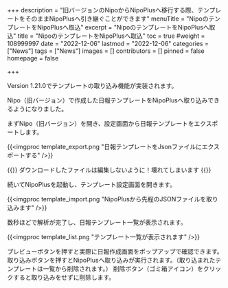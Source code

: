 +++
description = "旧バージョンのNipoからNipoPlusへ移行する際、テンプレートをそのままNipoPlusへ引き継ぐことができます"
menuTitle = "NipoのテンプレートをNipoPlusへ取込"
excerpt = "NipoのテンプレートをNipoPlusへ取込"
title = "NipoのテンプレートをNipoPlusへ取込"
toc = true
#weight = 108999997
date = "2022-12-06"
lastmod = "2022-12-06"
categories = ["News"]
tags = ["News"]
images = []
contributors = []
pinned = false
homepage = false

+++

Version 1.21.0でテンプレートの取り込み機能が実装されます。

Nipo（旧バージョン）で作成した日報テンプレートをNipoPlusへ取り込みできるようになりました。

まずNipo（旧バージョン）を開き、設定画面から日報テンプレートをエクスポートします。

{{<imgproc template_export.png "日報テンプレートをJsonファイルにエクスポートする" />}}

{{<alice pos="right" icon="shield">}}
ダウンロードしたファイルは編集しないように！壊れてしまいます
{{</alice>}}

続いてNipoPlusを起動し、テンプレート設定画面を開きます。

{{<imgproc template_import.png "NipoPlusから先程のJSONファイルを取り込みます" />}}

数秒ほどで解析が完了し、日報テンプレート一覧が表示されます。

{{<imgproc template_list.png "テンプレート一覧が表示されます" />}}

プレビューボタンを押すと実際に日報作成画面をポップアップで確認できます。
取り込みボタンを押すとNipoPlusへ取り込みが実行されます。（取り込まれたテンプレートは一覧から削除されます。）
削除ボタン（ゴミ箱アイコン）をクリックすると取り込みをせずに削除します。
